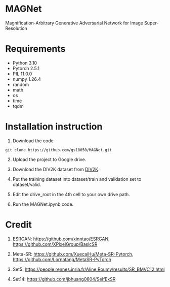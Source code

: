 # MAGNet
Magnification-Arbitrary Generative Adversarial Network for Image Super-Resolution

# Requirements

* Python 3.10
* Pytorch 2.5.1
* PIL 11.0.0
* numpy 1.26.4
* random
* math
* os
* time
* tqdm


# Installation instruction

1. Download the code

```
git clone https://github.com/gs18050/MAGNet.git
```

2. Upload the project to Google drive.

3. Download the DIV2K dataset from [DIV2K](https://data.vision.ee.ethz.ch/cvl/DIV2K/).

4. Put the training dataset into dataset/train and validation set to dataset/valid.

5. Edit the drive_root in the 4th cell to your own drive path.

6. Run the MAGNet.ipynb code.

# Credit

1. ESRGAN: https://github.com/xinntao/ESRGAN, https://github.com/XPixelGroup/BasicSR

2. Meta-SR: https://github.com/XuecaiHu/Meta-SR-Pytorch, https://github.com/Lornatang/MetaSR-PyTorch

3. Set5: https://people.rennes.inria.fr/Aline.Roumy/results/SR_BMVC12.html

4. Set14: https://github.com/jbhuang0604/SelfExSR
